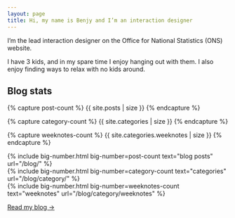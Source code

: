 ```yaml
---
layout: page
title: Hi, my name is Benjy and I’m an interaction designer
---
```


<p class="lede">I’m the lead interaction designer on the Office for National Statistics (ONS) website.</p>

I have 3 kids, and in my spare time I enjoy hanging out with them. I also enjoy finding ways to relax with no kids around.

## Blog stats

<!-- You can't pass variables straight into includes, you have to capture them first https://jekyllrb.com/docs/includes/#passing-parameter-variables-to-includes  -->

{% capture post-count %}
{{ site.posts | size }}
{% endcapture %}

{% capture category-count %}
{{ site.categories | size }}
{% endcapture %}

{% capture weeknotes-count %}
{{ site.categories.weeknotes | size }}
{% endcapture %}

<div class="flex-grid margin-top--s">
  <div class="flex-grid__col flex-grid__col--third">
  {% include big-number.html
    big-number=post-count
    text="blog posts"
    url="/blog/"
  %}
  </div>
  <div class="flex-grid__col flex-grid__col--third">
  {% include big-number.html
    big-number=category-count
    text="categories"
    url="/blog/category/"
  %}
  </div>
  <div class="flex-grid__col flex-grid__col--third">
  {% include big-number.html
    big-number=weeknotes-count
    text="weeknotes"
    url="/blog/category/weeknotes"
  %}
  </div>
</div>

<p class="margin-top--s"><a href="/blog">Read my blog →</a></p>
